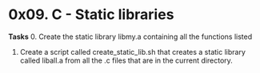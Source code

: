 # 0x09. C - Static libraries
**Tasks**
0. Create the static library libmy.a containing all the functions listed
1. Create a script called create\_static\_lib.sh that creates a static library called liball.a from all the .c files that are in the current directory.

